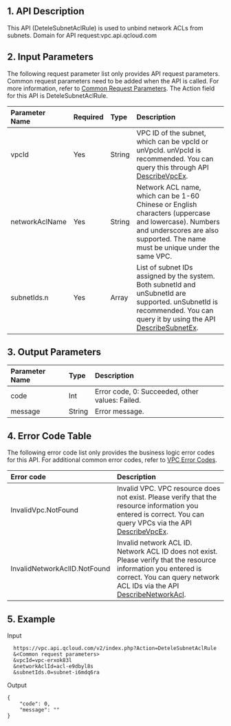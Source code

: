 ## 1. API Description

This API (DeteleSubnetAclRule) is used to unbind network ACLs from subnets.
Domain for API request:vpc.api.qcloud.com

## 2. Input Parameters

The following request parameter list only provides API request parameters. Common request parameters need to be added when the API is called. For more information, refer to [Common Request Parameters](https://intl.cloud.tencent.com/doc/api/372/4153). The Action field for this API is DeteleSubnetAclRule.

| Parameter Name | Required | Type   | Description                                                  |
| :------------- | :------- | :----- | :----------------------------------------------------------- |
| vpcId          | Yes      | String | VPC ID of the subnet, which can be vpcId or unVpcId. unVpcId is recommended. You can query this through API [DescribeVpcEx](https://intl.cloud.tencent.com/document/api/215/1372). |
| networkAclName | Yes      | String | Network ACL name, which can be 1-60 Chinese or English characters (uppercase and lowercase). Numbers and underscores are also supported. The name must be unique under the same VPC. |
| subnetIds.n    | Yes      | Array  | List of subnet IDs assigned by the system. Both subnetId and unSubnetId are supported. unSubnetId is recommended. You can query it by using the API [DescribeSubnetEx](https://intl.cloud.tencent.com/document/api/215/1371). |

## 3. Output Parameters

| Parameter Name | Type   | Description                                     |
| :------------- | :----- | :---------------------------------------------- |
| code           | Int    | Error code, 0: Succeeded, other values: Failed. |
| message        | String | Error message.                                  |

## 4. Error Code Table

The following error code list only provides the business logic error codes for this API. For additional common error codes, refer to [VPC Error Codes](https://intl.cloud.tencent.com/doc/api/245/4924).

| Error code                   | Description                                                  |
| :--------------------------- | :----------------------------------------------------------- |
| InvalidVpc.NotFound          | Invalid VPC. VPC resource does not exist. Please verify that the resource information you entered is correct. You can query VPCs via the API [DescribeVpcEx](https://intl.cloud.tencent.com/document/api/215/1372). |
| InvalidNetworkAclID.NotFound | Invalid network ACL ID. Network ACL ID does not exist. Please verify that the resource information you entered is correct. You can query network ACL IDs via the API [DescribeNetworkAcl](https://intl.cloud.tencent.com/document/api/215/1441). |

## 5. Example

Input

```
  https://vpc.api.qcloud.com/v2/index.php?Action=DeteleSubnetAclRule
  &<Common request parameters>
  &vpcId=vpc-erxok83l
  &networkAclId=acl-e9dbyl8s
  &subnetIds.0=subnet-i6mdq6ra
```

Output

```
{
    "code": 0,
    "message": ""
}
```